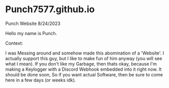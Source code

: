 # Punch7577.github.io

Punch Website 8/24/2023

Hello my name is Punch.

Context:

I was Messing around and somehow made this abomination of a 'Website'.
I actually support this guy, but I like to make fun of him anyway (you will see what I mean).
If you don't like my Garbage, then thats okay, because I'm making a Keylogger with a Discord Webhook embedded into it right now.
It should be done soon, So if you want actual Software, then be sure to come here in a few days (or weeks idk).

